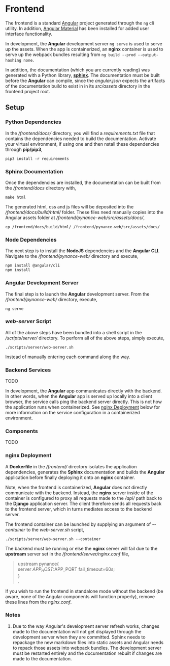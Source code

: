 # Frontend
The frontend is a standard [Angular](https://angular.io/docs) project generated through the `ng` cli utility. In addition, [Angular Material](https://material.angular.io/) has been installed for added user interface functionality.

In development, the <b>Angular</b> development server `ng serve` is used to serve up the assets. When the app is containerized, an <b>nginx</b> container is used to serve up the webpack bundles resulting from `ng build --prod --output-hashing none`. 

In addition, the documentation (which you are currently reading) was generated with a Python library, <b>[sphinx](https://www.sphinx-doc.org/en/master/)</b>. The documentation must be built before the <b>Angular</b> can compile, since the <i>angular.json</i> expects the artifacts of the documentation build to exist in in its <i>src/assets</i> directory in the frontend project root.

## Setup

### Python Dependencies

In the <i>/frontend/docs/</i> directory, you will find a <i>requirements.txt</i> file that contains the dependencies needed to build the documentation. Activate your virtual environment, if using one and then nstall these dependencies through <b>pip/pip3</b>,

`pip3 install -r requirements`

### Sphinx Documentation

Once the dependencies are installed, the documentation can be built from the <i>/frontend/docs</i> directory with,

`make html`

The generated html, css and js files will be deposited into the <i>/frontend/docs/build/html/</i> folder. These files need manually copies into the Angular assets folder at <i>/frontend/pynance-web/src/assets/docs/</i>,

`cp /frontend/docs/build/html/ /frontend/pynance-web/src/assets/docs/`

### Node Dependencies

The next step is to install the <b>NodeJS</b> dependencies and the <b>Angular CLI</b>. Navigate to the <i>/frontend/pynance-web/</i> directory and execute,

`npm install @angular/cli`<br>
`npm install`

### Angular Development Server

The final step is to launch the <b>Angular</b> development server. From the <i>/frontend/pynance-web/</i> directory, execute,

`ng serve`

### <i>web-server</i> Script

All of the above steps have been bundled into a shell script in the <i>/scripts/server/</i> directory. To perform all of the above steps, simply execute,

`./scripts/server/web-server.sh`

Instead of manually entering each command along the way. 

### Backend Services

TODO

In development, the <b>Angular</b> app communicates directly with the backend. In other words, when the <b>Angular</b> app is served up locally into a client browser, the service calls ping the backend server directly. This is not how the application runs when containerized. See [nginx Deployment](#nginx-Deployment) below for more information on the service configuration in a containerized environment.

### Components

TODO

### nginx Deployment

A <b>Dockerfile</b> in the <i>/frontend/</i> directory isolates the application dependencies, generates the <b>Sphinx</b> documentation and builds the <b>Angular</b> application before finally deploying it onto an <b>nginx</b> container. 

Note, when the frontend is containerized, <b>Angular</b> does not directly communicate with the backend. Instead, the <b>nginx</b> server inside of the container is configured to proxy all requests made to the <i>/api/</i> path back to the <b>Django</b> application server. The client therefore sends all requests back to the frontend server, which in turns mediates access to the backend server.

The frontend container can be launched by supplying an argument of <i>--container</i> to the <i>web-server.sh</i> script,

`./scripts/server/web-server.sh --container`

The backend must be running or else the <b>nginx</b> server will fail due to the <b>upstream</b> server set in the <i>/frontend/server/nginx.conf</i> file,

> upstream pynance{<br>
>        server $APP_HOST:$APP_PORT fail_timeout=60s;<br>
>   }<br>.

If you wish to run the frontend in standalone mode without the backend (be aware, none of the Angular components will function properly), remove these lines from the <i>nginx.conf</i>. 

### Notes

1. Due to the way Angular's development server refresh works, changes made to the documentation will not get displayed through the development server when they are committed. Sphinx needs to repackage the new markdown files into static assets and Angular needs to repack those assets into webpack bundles. The development server must be restarted entirely and the documentation rebuilt if changes are made to the documentation.
